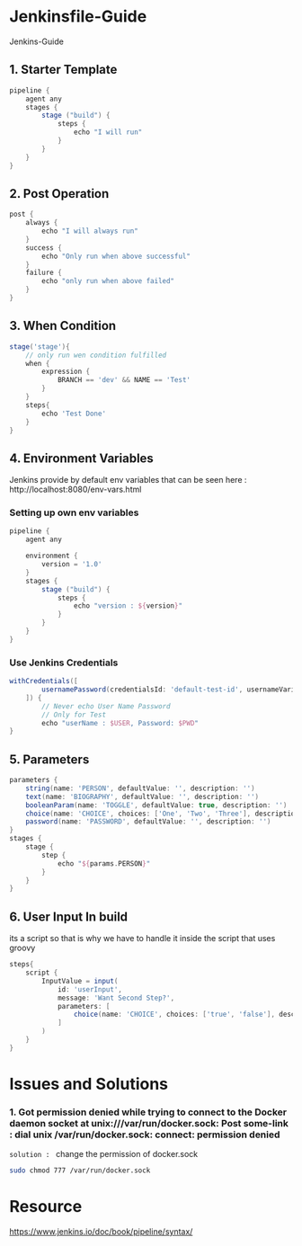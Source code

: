 # Jenkinsfile-Guide

Jenkins-Guide

## 1. Starter Template

```groovy
pipeline {
    agent any
    stages {
        stage ("build") {
            steps {
                echo "I will run"
            }
        }
    }
}
```

## 2. Post Operation

```groovy
post {
    always {
        echo "I will always run"
    }
    success {
        echo "Only run when above successful"
    }
    failure {
        echo "only run when above failed"
    }
}
```

## 3. When Condition

```groovy
stage('stage'){
    // only run wen condition fulfilled
    when {
        expression {
            BRANCH == 'dev' && NAME == 'Test'
        }
    }
    steps{
        echo 'Test Done'
    }
}
```

## 4. Environment Variables

Jenkins provide by default env variables that can be seen here :
http://localhost:8080/env-vars.html

### Setting up own env variables

```groovy
pipeline {
    agent any

    environment {
        version = '1.0'
    }
    stages {
        stage ("build") {
            steps {
                echo "version : ${version}"
            }
        }
    }
}
```

### Use Jenkins Credentials

```groovy
withCredentials([
        usernamePassword(credentialsId: 'default-test-id', usernameVariable: 'USER', passwordVariable: 'PWD')
    ]) {
        // Never echo User Name Password
        // Only for Test
        echo "userName : $USER, Password: $PWD"
}
```

## 5. Parameters

```groovy
parameters {
    string(name: 'PERSON', defaultValue: '', description: '')
    text(name: 'BIOGRAPHY', defaultValue: '', description: '')
    booleanParam(name: 'TOGGLE', defaultValue: true, description: '')
    choice(name: 'CHOICE', choices: ['One', 'Two', 'Three'], description: '')
    password(name: 'PASSWORD', defaultValue: '', description: '')
}
stages {
    stage {
        step {
            echo "${params.PERSON}"
        }
    }
}
```

## 6. User Input In build

its a script so that is why we have to handle it inside the script that uses groovy

```groovy
steps{
    script {
        InputValue = input(
            id: 'userInput',
            message: 'Want Second Step?',
            parameters: [
                choice(name: 'CHOICE', choices: ['true', 'false'], description: 'Enter your Choice'),
            ]
        )
    }
}
```

# Issues and Solutions

### 1. Got permission denied while trying to connect to the Docker daemon socket at unix:///var/run/docker.sock: Post some-link : dial unix /var/run/docker.sock: connect: permission denied

`solution : ` change the permission of docker.sock

```bash
sudo chmod 777 /var/run/docker.sock
```

# Resource

https://www.jenkins.io/doc/book/pipeline/syntax/
